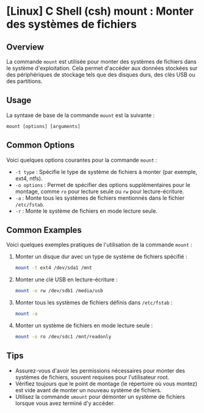 # [Linux] C Shell (csh) mount : Monter des systèmes de fichiers

## Overview
La commande `mount` est utilisée pour monter des systèmes de fichiers dans le système d'exploitation. Cela permet d'accéder aux données stockées sur des périphériques de stockage tels que des disques durs, des clés USB ou des partitions.

## Usage
La syntaxe de base de la commande `mount` est la suivante :

```
mount [options] [arguments]
```

## Common Options
Voici quelques options courantes pour la commande `mount` :

- `-t type` : Spécifie le type de système de fichiers à monter (par exemple, ext4, ntfs).
- `-o options` : Permet de spécifier des options supplémentaires pour le montage, comme `ro` pour lecture seule ou `rw` pour lecture-écriture.
- `-a` : Monte tous les systèmes de fichiers mentionnés dans le fichier `/etc/fstab`.
- `-r` : Monte le système de fichiers en mode lecture seule.

## Common Examples
Voici quelques exemples pratiques de l'utilisation de la commande `mount` :

1. Monter un disque dur avec un type de système de fichiers spécifié :
   ```bash
   mount -t ext4 /dev/sda1 /mnt
   ```

2. Monter une clé USB en lecture-écriture :
   ```bash
   mount -o rw /dev/sdb1 /media/usb
   ```

3. Monter tous les systèmes de fichiers définis dans `/etc/fstab` :
   ```bash
   mount -a
   ```

4. Monter un système de fichiers en mode lecture seule :
   ```bash
   mount -o ro /dev/sdc1 /mnt/readonly
   ```

## Tips
- Assurez-vous d'avoir les permissions nécessaires pour monter des systèmes de fichiers, souvent requises pour l'utilisateur root.
- Vérifiez toujours que le point de montage (le répertoire où vous montez) est vide avant de monter un nouveau système de fichiers.
- Utilisez la commande `umount` pour démonter un système de fichiers lorsque vous avez terminé d'y accéder.